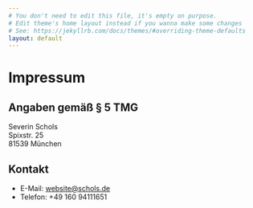 ```yaml
---
# You don't need to edit this file, it's empty on purpose.
# Edit theme's home layout instead if you wanna make some changes
# See: https://jekyllrb.com/docs/themes/#overriding-theme-defaults
layout: default
---
```

# Impressum
## Angaben gemäß § 5 TMG
Severin Schols<br>
Spixstr. 25<br>
81539 München
## Kontakt
* E-Mail: website@schols.de
* Telefon: +49 160 94111651
